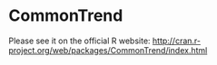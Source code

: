 CommonTrend
===========

Please see it on the official R website: http://cran.r-project.org/web/packages/CommonTrend/index.html